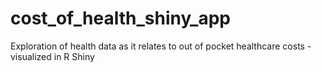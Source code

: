 # cost_of_health_shiny_app
Exploration of health data as it relates to out of pocket healthcare costs - visualized in R Shiny

